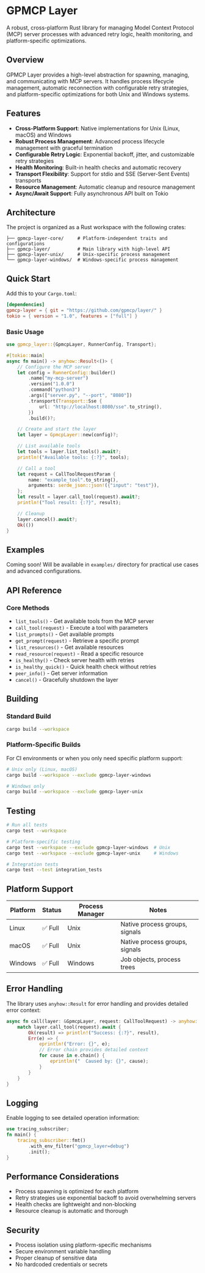 # GPMCP Layer

A robust, cross-platform Rust library for managing Model Context Protocol (MCP) server processes with advanced retry
logic, health monitoring, and platform-specific optimizations.

## Overview

GPMCP Layer provides a high-level abstraction for spawning, managing, and communicating with MCP servers. It handles
process lifecycle management, automatic reconnection with configurable retry strategies, and platform-specific
optimizations for both Unix and Windows systems.

## Features

- **Cross-Platform Support**: Native implementations for Unix (Linux, macOS) and Windows
- **Robust Process Management**: Advanced process lifecycle management with graceful termination
- **Configurable Retry Logic**: Exponential backoff, jitter, and customizable retry strategies
- **Health Monitoring**: Built-in health checks and automatic recovery
- **Transport Flexibility**: Support for stdio and SSE (Server-Sent Events) transports
- **Resource Management**: Automatic cleanup and resource management
- **Async/Await Support**: Fully asynchronous API built on Tokio

## Architecture

The project is organized as a Rust workspace with the following crates:

```
├── gpmcp-layer-core/     # Platform-independent traits and configurations
├── gpmcp-layer/          # Main library with high-level API
├── gpmcp-layer-unix/     # Unix-specific process management
└── gpmcp-layer-windows/  # Windows-specific process management
```

## Quick Start

Add this to your `Cargo.toml`:

```toml
[dependencies]
gpmcp-layer = { git = "https://github.com/gpmcp/layer/" }
tokio = { version = "1.0", features = ["full"] }
```

### Basic Usage

```rust
use gpmcp_layer::{GpmcpLayer, RunnerConfig, Transport};

#[tokio::main]
async fn main() -> anyhow::Result<()> {
    // Configure the MCP server
    let config = RunnerConfig::builder()
        .name("my-mcp-server")
        .version("1.0.0")
        .command("python3")
        .args(["server.py", "--port", "8080"])
        .transport(Transport::Sse {
            url: "http://localhost:8080/sse".to_string(),
        })
        .build()?;

    // Create and start the layer
    let layer = GpmcpLayer::new(config)?;

    // List available tools
    let tools = layer.list_tools().await?;
    println!("Available tools: {:?}", tools);

    // Call a tool
    let request = CallToolRequestParam {
        name: "example_tool".to_string(),
        arguments: serde_json::json!({"input": "test"}),
    };
    let result = layer.call_tool(request).await?;
    println!("Tool result: {:?}", result);

    // Cleanup
    layer.cancel().await?;
    Ok(())
}
```

## Examples

Coming soon! Will be available in `examples/` directory for practical use cases and advanced configurations.

## API Reference

### Core Methods

- `list_tools()` - Get available tools from the MCP server
- `call_tool(request)` - Execute a tool with parameters
- `list_prompts()` - Get available prompts
- `get_prompt(request)` - Retrieve a specific prompt
- `list_resources()` - Get available resources
- `read_resource(request)` - Read a specific resource
- `is_healthy()` - Check server health with retries
- `is_healthy_quick()` - Quick health check without retries
- `peer_info()` - Get server information
- `cancel()` - Gracefully shutdown the layer

## Building

### Standard Build

```bash
cargo build --workspace
```

### Platform-Specific Builds

For CI environments or when you only need specific platform support:

```bash
# Unix only (Linux, macOS)
cargo build --workspace --exclude gpmcp-layer-windows

# Windows only
cargo build --workspace --exclude gpmcp-layer-unix
```

## Testing

```bash
# Run all tests
cargo test --workspace

# Platform-specific testing
cargo test --workspace --exclude gpmcp-layer-windows  # Unix
cargo test --workspace --exclude gpmcp-layer-unix     # Windows

# Integration tests
cargo test --test integration_tests
```

## Platform Support

| Platform | Status | Process Manager | Notes                          |
|----------|--------|-----------------|--------------------------------|
| Linux    | ✅ Full | Unix            | Native process groups, signals |
| macOS    | ✅ Full | Unix            | Native process groups, signals |
| Windows  | ✅ Full | Windows         | Job objects, process trees     |

## Error Handling

The library uses `anyhow::Result` for error handling and provides detailed error context:

```rust
async fn call(layer: &GpmcpLayer, request: CallToolRequest) -> anyhow::Result<()> {
    match layer.call_tool(request).await {
        Ok(result) => println!("Success: {:?}", result),
        Err(e) => {
            eprintln!("Error: {}", e);
            // Error chain provides detailed context
            for cause in e.chain() {
                eprintln!("  Caused by: {}", cause);
            }
        }
    }
}
```

## Logging

Enable logging to see detailed operation information:

```rust
use tracing_subscriber;
fn main() {
    tracing_subscriber::fmt()
        .with_env_filter("gpmcp_layer=debug")
        .init();
}
```

## Performance Considerations

- Process spawning is optimized for each platform
- Retry strategies use exponential backoff to avoid overwhelming servers
- Health checks are lightweight and non-blocking
- Resource cleanup is automatic and thorough

## Security

- Process isolation using platform-specific mechanisms
- Secure environment variable handling
- Proper cleanup of sensitive data
- No hardcoded credentials or secrets
